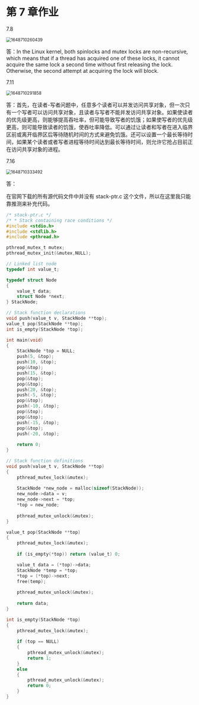 # 第 7 章作业

7.8

<img src="C:\Users\Xiao-PC\AppData\Roaming\Typora\typora-user-images\1648710260439.png" alt="1648710260439" style="zoom:80%;" />

答：In the Linux kernel, both spinlocks and mutex locks are non-recursive, which means that if a thread has acquired one of these locks, it cannot acquire the same lock a second time without first releasing the lock. Otherwise, the second attempt at acquiring the lock will block. 



7.11

<img src="C:\Users\Xiao-PC\AppData\Roaming\Typora\typora-user-images\1648710291858.png" alt="1648710291858" style="zoom:80%;" />

答：首先，在读者-写者问题中，任意多个读者可以并发访问共享对象，但一次只有一个写者可以访问共享对象，且读者与写者不能并发访问共享对象。如果使读者的优先级更高，则能够提高吞吐率，但可能导致写者的饥饿；如果使写者的优先级更高，则可能导致读者的饥饿，使吞吐率降低。可以通过让读者和写者在进入临界区前或离开临界区后等待随机时间的方式来避免饥饿。还可以设置一个最长等待时间，如果某个读者或者写者进程等待时间达到最长等待时间，则允许它抢占目前正在访问共享对象的进程。



7.16

<img src="C:\Users\Xiao-PC\AppData\Roaming\Typora\typora-user-images\1648710333492.png" alt="1648710333492" style="zoom:80%;" />

答：

在官网下载的所有源代码文件中并没有 stack-ptr.c 这个文件，所以在这里我只能靠推测来补充代码。

```c
/* stack-ptr.c */
/* * Stack containing race conditions */
#include <stdio.h>
#include <stdlib.h>
#include <pthread.h>

pthread_mutex_t mutex;
pthread_mutex_init(&mutex,NULL);

// Linked list node
typedef int value_t;

typedef struct Node 
{
    value_t data;
    struct Node *next;
} StackNode;

// Stack function declarations
void push(value_t v, StackNode **top);
value_t pop(StackNode **top);
int is_empty(StackNode *top);

int main(void) 
{
    StackNode *top = NULL;
    push(5, &top);
    push(10, &top);
    pop(&top);
    push(15, &top);
    pop(&top);
    pop(&top);
    push(20, &top);
    push(-5, &top);
    pop(&top);
    push(-10, &top);
    pop(&top);
    pop(&top);
    push(-15, &top);
    pop(&top);
    push(-20, &top);
    
    return 0;
}

// Stack function definitions
void push(value_t v, StackNode **top) 
{
    pthread_mutex_lock(&mutex);
    
    StackNode *new_node = malloc(sizeof(StackNode));
    new_node->data = v;
    new_node->next = *top;
    *top = new_node;
    
    pthread_mutex_unlock(&mutex);
}

value_t pop(StackNode **top) 
{
    pthread_mutex_lock(&mutex);
    
    if (is_empty(*top)) return (value_t) 0;

    value_t data = (*top)->data;
    StackNode *temp = *top;
    *top = (*top)->next;
    free(temp);
    
    pthread_mutex_unlock(&mutex);
    
    return data;
}

int is_empty(StackNode *top) 
{
    pthread_mutex_lock(&mutex);
    
    if (top == NULL) 
    {
        pthread_mutex_unlock(&mutex);
        return 1;
    }
    else 
    {
        pthread_mutex_unlock(&mutex);
        return 0;
    }
}
```

